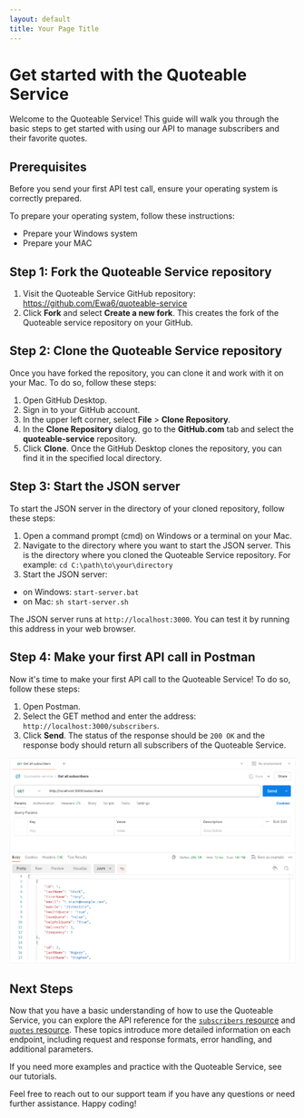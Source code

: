 ```yaml
---
layout: default
title: Your Page Title
---
```


# Get started with the Quoteable Service

Welcome to the Quoteable Service! This guide will walk you through the basic steps to get started with using our API to manage subscribers and their favorite quotes.

## Prerequisites

Before you send your first API test call, ensure your operating system is correctly prepared.

To prepare your operating system, follow these instructions:

- Prepare your Windows system
- Prepare your MAC

## Step 1: Fork the Quoteable Service repository

1. Visit the Quoteable Service GitHub repository: <https://github.com/Ewa6/quoteable-service>
2. Click **Fork** and select **Create a new fork**. This creates the fork of the Quoteable service repository on your GitHub.

## Step 2: Clone the Quoteable Service repository

Once you have forked the repository, you can clone it and work with it on your Mac. To do so, follow these steps:

1. Open GitHub Desktop.
2. Sign in to your GitHub account.
3. In the upper left corner, select **File** > **Clone Repository**.
4. In the **Clone Repository** dialog, go to the **GitHub.com** tab and select the **quoteable-service** repository.
5. Click **Clone**. Once the GitHub Desktop clones the repository, you can find it in the specified local directory.

## Step 3: Start the JSON server

To start the JSON server in the directory of your cloned repository, follow these steps:

1. Open a command prompt (cmd) on Windows or a terminal on your Mac.
2. Navigate to the directory where you want to start the JSON server. This is the directory where you cloned the Quoteable Service repository. For example: `cd C:\path\to\your\directory`
3. Start the JSON server:

- on Windows: `start-server.bat`
- on Mac: `sh start-server.sh`

The JSON server runs at `http://localhost:3000`. You can test it by running this address in your web browser.

## Step 4: Make your first API call in Postman

Now it's time to make your first API call to the Quoteable Service! To do so, follow these steps:

1. Open Postman.
2. Select the GET method and enter the address: `http://localhost:3000/subscribers`.
3. Click **Send**. The status of the response should be `200 OK` and the response body should return all subscribers of the Quoteable Service.

![The first call to the Quoteable Service in Postman](../images/postman-first-call-to-quoteable-service.png)

## Next Steps

Now that you have a basic understanding of how to use the Quoteable Service, you can explore the API reference for the [`subscribers` resource](../api/subscribers.md) and [`quotes` resource](../api/quotes.md). These topics introduce more detailed information on each endpoint, including request and response formats, error handling, and additional parameters.

If you need more examples and practice with the Quoteable Service, see our tutorials.

Feel free to reach out to our support team if you have any questions or need further assistance. Happy coding!
